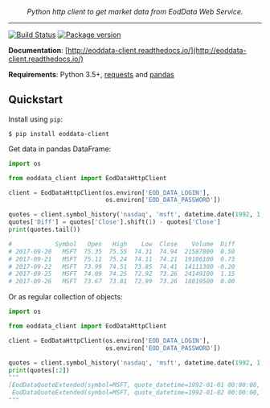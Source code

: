 <p align="center">
<em>Python http client to get market data from EodData Web Service.</em>
</p>

---

[![Build Status](https://travis-ci.org/apologist/eoddata-client.svg?branch=master)](https://travis-ci.org/apologist/eoddata-client)
[![Package version](https://badge.fury.io/py/eoddata-client.svg)](https://pypi.python.org/pypi/eoddata-client)


**Documentation**: [http://eoddata-client.readthedocs.io/](http://eoddata-client.readthedocs.io/)

**Requirements**: Python 3.5+, [requests](http://docs.python-requests.org/) and [pandas](http://pandas.pydata.org/)

## Quickstart

Install using `pip`:

```shell
$ pip install eoddata-client
```

Get data in pandas DataFrame:

```python
import os

from eoddata_client import EodDataHttpClient

client = EodDataHttpClient(os.environ['EOD_DATA_LOGIN'],
                           os.environ['EOD_DATA_PASSWORD'])

quotes = client.symbol_history('nasdaq', 'msft', datetime.date(1992, 1, 1))
quotes['Diff'] = quotes['Close'].shift(1) - quotes['Close']
print(quotes.tail())

#            Symbol   Open   High    Low  Close    Volume  Diff
# 2017-09-20   MSFT  75.35  75.55  74.31  74.94  21587800  0.50
# 2017-09-21   MSFT  75.11  75.24  74.11  74.21  19186100  0.73
# 2017-09-22   MSFT  73.99  74.51  73.85  74.41  14111300 -0.20
# 2017-09-25   MSFT  74.09  74.25  72.92  73.26  24149100  1.15
# 2017-09-26   MSFT  73.67  73.81  72.99  73.26  18019500  0.00
```

Or as regular collection of objects:

```python
import os

from eoddata_client import EodDataHttpClient

client = EodDataHttpClient(os.environ['EOD_DATA_LOGIN'],
                           os.environ['EOD_DATA_PASSWORD'])

quotes = client.symbol_history('nasdaq', 'msft', datetime.date(1992, 1, 1))
print(quotes[:2])
"""
[EodDataQuoteExtended(symbol=MSFT, quote_datetime=1992-01-01 00:00:00, open=2.319, high=2.319, low=2.319, close=2.319, volume=0, open_interest=0, previous=0.0, change=0.0, bid=0.0, ask=0.0, previous_close=0.0, next_open=0.0, modified=0001-01-01 00:00:00, name=Microsoft Corp, description=Microsoft Corp),
 EodDataQuoteExtended(symbol=MSFT, quote_datetime=1992-01-02 00:00:00, open=2.308, high=2.392, low=2.282, close=2.377, volume=1551300, open_interest=0, previous=0.0, change=0.0, bid=0.0, ask=0.0, previous_close=0.0, next_open=0.0, modified=2008-12-27 12:51:50.413000, name=Microsoft Corp, description=Microsoft Corp)]
"""
```
